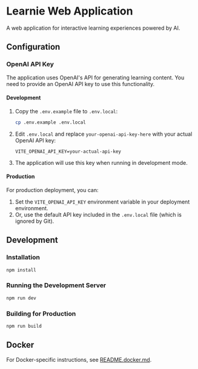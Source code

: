 # Learnie Web Application

A web application for interactive learning experiences powered by AI.

## Configuration

### OpenAI API Key

The application uses OpenAI's API for generating learning content. You need to provide an OpenAI API key to use this functionality.

#### Development

1. Copy the `.env.example` file to `.env.local`:
   ```bash
   cp .env.example .env.local
   ```

2. Edit `.env.local` and replace `your-openai-api-key-here` with your actual OpenAI API key:
   ```
   VITE_OPENAI_API_KEY=your-actual-api-key
   ```

3. The application will use this key when running in development mode.

#### Production

For production deployment, you can:

1. Set the `VITE_OPENAI_API_KEY` environment variable in your deployment environment.
2. Or, use the default API key included in the `.env.local` file (which is ignored by Git).

## Development

### Installation

```bash
npm install
```

### Running the Development Server

```bash
npm run dev
```

### Building for Production

```bash
npm run build
```

## Docker

For Docker-specific instructions, see [README.docker.md](README.docker.md).
